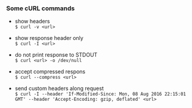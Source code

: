 ### Some cURL commands  
- show headers  
`$ curl -v <url>`  

- show response header only  
`$ curl -I <url>`  

- do not print response to STDOUT  
`$ curl <url> -o /dev/null`  

- accept compressed respons  
`$ curl --compress <url>`  

- send custom headers along request  
`$ curl -I --header 'If-Modified-Since: Mon, 08 Aug 2016 22:15:01 GMT' --header 'Accept-Encoding: gzip, deflated' <url>`

